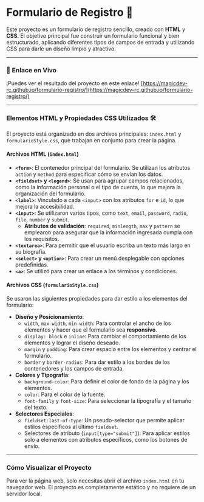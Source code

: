 # Formulario de Registro 📝

Este proyecto es un formulario de registro sencillo, creado con **HTML** y **CSS**. El objetivo principal fue construir un formulario funcional y bien estructurado, aplicando diferentes tipos de campos de entrada y utilizando CSS para darle un diseño limpio y atractivo.

---

### 🔗 Enlace en Vivo

¡Puedes ver el resultado del proyecto en este enlace!
[https://magicdev-rc.github.io/formulario-registro/](https://magicdev-rc.github.io/formulario-registro/)

---

### Elementos HTML y Propiedades CSS Utilizados 🛠️

El proyecto está organizado en dos archivos principales: `index.html` y `formularioStyle.css`, que trabajan en conjunto para crear la página.

#### Archivos HTML (`index.html`)

* **`<form>`**: El contenedor principal del formulario. Se utilizan los atributos `action` y `method` para especificar cómo se envían los datos.
* **`<fieldset>` y `<legend>`**: Se usan para agrupar campos relacionados, como la información personal o el tipo de cuenta, lo que mejora la organización del formulario.
* **`<label>`**: Vinculado a cada `<input>` con los atributos `for` e `id`, lo que mejora la accesibilidad.
* **`<input>`**: Se utilizaron varios tipos, como `text`, `email`, `password`, `radio`, `file`, `number` y `submit`.
    * **Atributos de validación**: `required`, `minlength`, `max` y `pattern` se emplearon para asegurar que la información ingresada cumpla con los requisitos.
* **`<textarea>`**: Para permitir que el usuario escriba un texto más largo en su biografía.
* **`<select>` y `<option>`**: Para crear un menú desplegable con opciones predefinidas.
* **`<a>`**: Se utilizó para crear un enlace a los términos y condiciones.

#### Archivos CSS (`formularioStyle.css`)

Se usaron las siguientes propiedades para dar estilo a los elementos del formulario:
* **Diseño y Posicionamiento**:
    * `width`, `max-width`, `min-width`: Para controlar el ancho de los elementos y hacer que el formulario sea **responsivo**.
    * `display: block` e `inline`: Para cambiar el comportamiento de los elementos y lograr el diseño deseado.
    * `margin` y `padding`: Para crear espacio entre los elementos y centrar el formulario.
    * `border` y `border-radius`: Para dar estilo a los bordes de los contenedores y los campos de entrada.
* **Colores y Tipografía**:
    * `background-color`: Para definir el color de fondo de la página y los elementos.
    * `color`: Para el color de la fuente.
    * `font-family` y `font-size`: Para seleccionar la tipografía y el tamaño del texto.
* **Selectores Especiales**:
    * `fieldset:last-of-type`: Un pseudo-selector que permite aplicar estilos específicos al último `fieldset`.
    * Selectores de atributo (`input[type="submit"]`): Para aplicar estilos solo a elementos con atributos específicos, como los botones de envío.

---

### Cómo Visualizar el Proyecto

Para ver la página web, solo necesitas abrir el archivo `index.html` en tu navegador web. El proyecto es completamente estático y no requiere de un servidor local.
